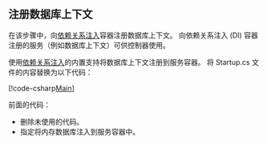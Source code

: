 ## <a name="register-the-database-context"></a>注册数据库上下文

在该步骤中，向[依赖关系注入](xref:fundamentals/dependency-injection)容器注册数据库上下文。 向依赖关系注入 (DI) 容器注册的服务（例如数据库上下文）可供控制器使用。

使用[依赖关系注入](xref:fundamentals/dependency-injection)的内置支持将数据库上下文注册到服务容器。 将 Startup.cs 文件的内容替换为以下代码：

[!code-csharp[Main](../../tutorials/first-web-api/sample/TodoApi/Startup.cs?highlight=2,4,12)]

前面的代码：

* 删除未使用的代码。
* 指定将内存数据库注入到服务容器中。